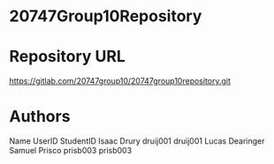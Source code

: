 # 20747Group10Repository

# Repository URL
https://gitlab.com/20747group10/20747group10repository.git

# Authors
Name            UserID      StudentID
Isaac Drury     druij001    druij001
Lucas Dearinger
Samuel Prisco   prisb003    prisb003
